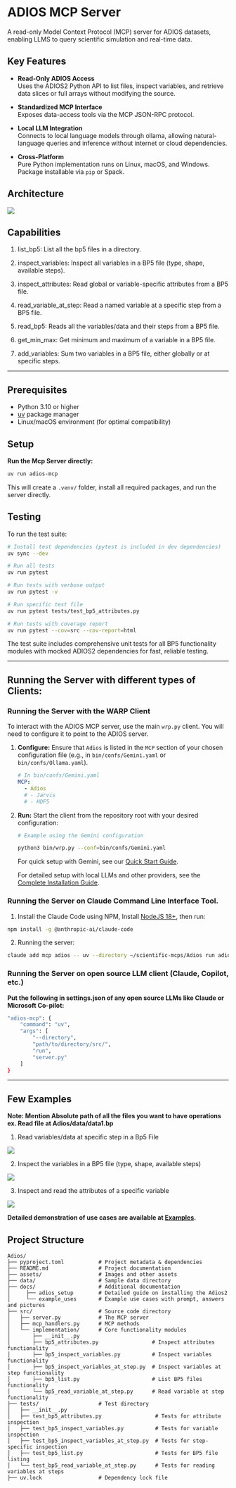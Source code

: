 # ADIOS MCP Server

A read-only Model Context Protocol (MCP) server for ADIOS datasets, enabling LLMS to query scientific simulation and real-time data.

## Key Features

- **Read-Only ADIOS Access**  
  Uses the ADIOS2 Python API to list files, inspect variables, and retrieve data slices or full arrays without modifying the source.

- **Standardized MCP Interface**  
  Exposes data-access tools via the MCP JSON-RPC protocol.

- **Local LLM Integration**  
  Connects to local language models through ollama, allowing natural-language queries and inference without internet or cloud dependencies.

- **Cross-Platform**  
  Pure Python implementation runs on Linux, macOS, and Windows. Package installable via `pip` or Spack.

## Architecture

 ![](https://github.com/iowarp/scientific-mcps/blob/main/Adios/assets/architecture.png)

## Capabilities

 1. list_bp5: List all the bp5 files in a directory. 

 2. inspect_variables: Inspect all variables in a BP5 file (type, shape, available steps).

 3. inspect_attributes: Read global or variable-specific attributes from a BP5 file. 

 4. read_variable_at_step: Read a named variable at a specific step from a BP5 file.

 5. read_bp5: Reads all the variables/data and their steps from a BP5 file.

 6. get_min_max: Get minimum and maximum of a variable in a BP5 file.

 7. add_variables: Sum two variables in a BP5 file, either globally or at specific steps.

---

## Prerequisites

- Python 3.10 or higher
- [uv](https://docs.astral.sh/uv/) package manager
- Linux/macOS environment (for optimal compatibility)

## Setup
**Run the Mcp Server directly:**

   ```bash
   uv run adios-mcp
   ```
   
   This will create a `.venv/` folder, install all required packages, and run the server directly.

## Testing

To run the test suite:

```bash
# Install test dependencies (pytest is included in dev dependencies)
uv sync --dev

# Run all tests
uv run pytest

# Run tests with verbose output
uv run pytest -v

# Run specific test file
uv run pytest tests/test_bp5_attributes.py

# Run tests with coverage report
uv run pytest --cov=src --cov-report=html
```

The test suite includes comprehensive unit tests for all BP5 functionality modules with mocked ADIOS2 dependencies for fast, reliable testing.

--- 

## Running the Server with different types of Clients:

### Running the Server with the WARP Client
To interact with the ADIOS MCP server, use the main `wrp.py` client. You will need to configure it to point to the ADIOS server.

1.  **Configure:** Ensure that `Adios` is listed in the `MCP` section of your chosen configuration file (e.g., in `bin/confs/Gemini.yaml` or `bin/confs/Ollama.yaml`).
    ```yaml
    # In bin/confs/Gemini.yaml
    MCP:
      - Adios
      # - Jarvis
      # - HDF5
    ```

2.  **Run:** Start the client from the repository root with your desired configuration:
    ```bash
    # Example using the Gemini configuration 
    
    python3 bin/wrp.py --conf=bin/confs/Gemini.yaml
    ```
    For quick setup with Gemini, see our [Quick Start Guide](docs/basic_install.md).
    
    
    For detailed setup with local LLMs and other providers, see the [Complete Installation Guide](../bin/docs/Installation.md).

### Running the Server on Claude Command Line Interface Tool.

1. Install the Claude Code using NPM,
Install [NodeJS 18+](https://nodejs.org/en/download), then run:

```bash
npm install -g @anthropic-ai/claude-code
```

2. Running the server:
```bash
claude add mcp adios -- uv --directory ~/scientific-mcps/Adios run adios-mcp
```

### Running the Server on open source LLM client (Claude, Copilot, etc.)

**Put the following in settings.json of any open source LLMs like Claude or Microsoft Co-pilot:**

```bash
"adios-mcp": {
    "command": "uv",
    "args": [
        "--directory",
        "path/to/directory/src/",
        "run",
        "server.py"
    ]
}
```

---
## Few Examples

**Note: Mention Absolute path of all the files you want to have operations ex. Read file at Adios/data/data1.bp**

1. Read variables/data at specific step in a Bp5 File 

 ![](https://github.com/iowarp/scientific-mcps/blob/main/Adios/assets/read_steps.png)

2. Inspect the variables in a BP5 file (type, shape, available steps)

 ![](https://github.com/iowarp/scientific-mcps/blob/main/Adios/assets/steps.png)

3. Inspect and read the attributes of a specific variable

 ![](https://github.com/iowarp/scientific-mcps/blob/main/Adios/assets/attributes.png)

**Detailed demonstration of use cases are available at [Examples](https://github.com/sohamvsonar/scientific-mcps/tree/main/Adios/docs/example_uses.md).**

## Project Structure
```text
Adios/
├── pyproject.toml           # Project metadata & dependencies
├── README.md                # Project documentation
├── assets/                  # Images and other assets
├── data/                    # Sample data directory
├── docs/                    # Additional documentation
│     ├── adios_setup        # Detailed guide on installing the Adios2
│     └── example_uses       # Example use cases with prompt, answers and pictures
├── src/                     # Source code directory
│   ├── server.py            # The MCP server
│   ├── mcp_handlers.py      # MCP methods
│   └── implementation/      # Core functionality modules
│       ├── __init__.py
│       ├── bp5_attributes.py                 # Inspect attributes functionality
│       ├── bp5_inspect_variables.py          # Inspect variables functionality
│       ├── bp5_inspect_variables_at_step.py  # Inspect variables at step functionality
│       ├── bp5_list.py                       # List BP5 files functionality
│       └── bp5_read_variable_at_step.py      # Read variable at step functionality
├── tests/                   # Test directory
│   ├── __init__.py
│   ├── test_bp5_attributes.py                 # Tests for attribute inspection
│   ├── test_bp5_inspect_variables.py          # Tests for variable inspection
│   ├── test_bp5_inspect_variables_at_step.py  # Tests for step-specific inspection
│   ├── test_bp5_list.py                       # Tests for BP5 file listing
│   └── test_bp5_read_variable_at_step.py      # Tests for reading variables at steps
├── uv.lock                  # Dependency lock file
```